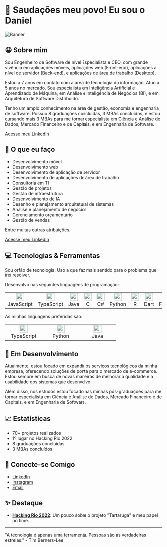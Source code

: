 # 🖖 Saudações meu povo! Eu sou o Daniel

![Banner](https://github-dbrazl.s3.amazonaws.com/dbrazl/capa-github.png)

## 😀 Sobre mim

Sou Engenheiro de Software de nível Especialista e CEO, com grande vivência em aplicações móveis, aplicações web (Front-end), aplicações a nível de servidor (Back-end), e aplicações de área de trabalho (Desktop).

Estou a 7 anos em contato com a área de tecnologia da informação. Atuo a 5 anos no mercado. Sou especialista em Inteligência Artificial e Aprendizado de Máquina, em Análise e Inteligência de Negócios (BI),  e em Arquitetura de Software Distribuído.

Tenho um amplo conhecimento na área de gestão, economia e engenharia de software. Possuo 8 graduações concluídas, 3 MBAs concluídos, e estou cursando mais 3 MBAs para me tornar especialista em Ciência e Análise de Dados, Mercado Financeiro e de Capitais, e em Engenharia de Software.

[Acesse meu LinkedIn](https://www.linkedin.com/in/dbrazl/)

## 🤔 O que eu faço

- Desenvolvimento móvel
- Desenvolvimento web
- Desenvolvimento de aplicação de servidor
- Desenvolvimento de aplicações de área de trabalho
- Consultoria em TI
- Gestão de projetos
- Gestão de infraestrutura
- Desenvolvimento de IA
- Desenho e planejamento arquitetural de sistemas
- Análise e planejamento de negócios
- Gerenciamento orçamentário
- Gestão de vendas

Entre muitas outras atribuições.

[Acesse meu LinkedIn](https://www.linkedin.com/in/dbrazl/)

## 💻 Tecnologias & Ferramentas

Sou orfão de tecnologia. Uso a que faz mais sentido para o problema que irei resolver.

Desenvolvo nas seguintes linguagens de programação:

<table align="center">
  <tr>
    <td align="center" width="103">
      <img src="https://github-dbrazl.s3.amazonaws.com/dbrazl/javascript-logo.png" width="25" height="25" />
      <br>
      JavaScript
    </td>
    <td align="center" width="103">
      <img src="https://github-dbrazl.s3.amazonaws.com/dbrazl/typescript-logo.svg" width="25" height="25" />
      <br>
      TypeScript
    </td>
    <td align="center" width="103">
      <img src="https://github-dbrazl.s3.amazonaws.com/dbrazl/java-logo.svg" width="25" height="25" />
      <br>
      Java
    </td>
    <td align="center" width="103">
      <img src="https://github-dbrazl.s3.amazonaws.com/dbrazl/c-logo.png" width="25" height="25" />
      <br>
      C
    </td>
    <td align="center" width="103">
      <img src="https://github-dbrazl.s3.amazonaws.com/dbrazl/c%23-logo.png" width="25" height="25" />
      <br>
      C#
    </td>
    <td align="center" width="103">
      <img src="https://github-dbrazl.s3.amazonaws.com/dbrazl/python-logo.png" width="25" height="25" />
      <br>
      Python
    </td>
    <td align="center" width="103">
      <img src="https://github-dbrazl.s3.amazonaws.com/dbrazl/r-logo.png" width="25" height="25" />
      <br>
      R
    </td>
    <td align="center" width="103">
      <img src="https://github-dbrazl.s3.amazonaws.com/dbrazl/dart-logo.png" width="25" height="25" />
      <br>
      Dart
    </td>
    <td align="center" width="103">
      <img src="https://github-dbrazl.s3.amazonaws.com/dbrazl/fortran-logo.png" width="25" height="25" />
      <br>
      Fortran
    </td>
  </tr>
</table>

As minhas linguagens preferidas são:
<table align="center">
  <tr>
    <td align="center" width="103">
      <img src="https://github-dbrazl.s3.amazonaws.com/dbrazl/typescript-logo.svg" width="25" height="25" />
      <br>
      TypeScript
    </td>
    <td align="center" width="103">
      <img src="https://github-dbrazl.s3.amazonaws.com/dbrazl/python-logo.png" width="25" height="25" />
      <br>
      Python
    </td>
    <td align="center" width="103">
      <img src="https://github-dbrazl.s3.amazonaws.com/dbrazl/java-logo.svg" width="25" height="25" />
      <br>
      Java
    </td>
  </tr>
</table>

## 🌱 Em Desenvolvimento

Atualmente, estou focado em expandir os serviços tecnológicos da minha empresa, oferecendo soluções de ponta para o mercado de e-commerce. Estou sempre em busca de novas maneiras de melhorar a qualidade e a usabilidade dos sistemas que desenvolvo.

Além disso, nos estudos estou focado nas minhas pós-graduações para me tornar especialista em Ciência e Análise de Dados, Mercado Financeiro e de Capitais, e em Engenharia de Software.

## 📈 Estatísticas

- 70+ projetos realizados
- 1º lugar no Hacking Rio 2022
- 8 graduações concluídas
- 3 MBAs concluídos

## 🤝 Conecte-se Comigo

- [LinkedIn](https://www.linkedin.com/in/dbrazl/)
- [Instagram](https://instagram.com/dot.braz)
- [Email](mailto:contato@dotbraz.com.br)

## ✨ Destaque

- [**Hacking Rio 2022**](https://www.linkedin.com/feed/update/urn:li:activity:6973009396125609984/): Um pouco sobre o projeto "Tartaruga" e meu papel no time.


---

"A tecnologia é apenas uma ferramenta. Pessoas são as verdadeiras estrelas." - Tim Berners-Lee
